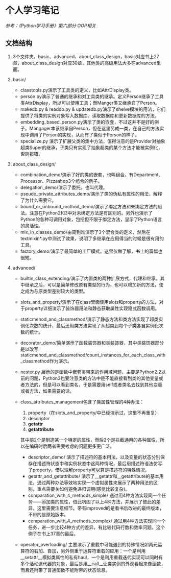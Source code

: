 # 个人学习笔记
_参考：《Python学习手册》第六部分 OOP相关_

## 文档结构
1. 3个文件夹，basic、advanced、about_class_design，basic对应书上27章，about_class_design对应30章，其他类的高级用法大多在advanced里面。

2. basic/
   * classtools.py演示了工具类的定义，比如AttrDisplay类。
   * person.py演示了普通的继承和对工具类的继承。定义Person继承了工具类AttrDisplay，所以可以使用工具；而Manger类又继承自了Person。
   * makedb.py & readdb.py & updatedb.py演示了shelve模块的用法，它们提供了将类的实例对象写入数据库、读取数据库和更新数据库的方法。
   * embedding_based_person.py演示了类的嵌套，不过这并不是好的例子。Mangager本该继承自Person，但在这里另成一类，在自己的方法实现中调用了Person的实现，从而有了类似于Person的样子。
   * specialize.py 演示了扩展父类的集中方法，值得注意的是Provider对抽象超类Super的继承，子类只有实现了抽象超类的某个方法才能被实例化，否则报错。

3. about_class_design/
   * combination_demo/演示了好的类的嵌套，也叫组合。有Department、Processor、Pizzashop3个组合的例子。
   * delegation_demo/演示了委托，也叫代理。
   * pseudo_private_attributes_demo/演示了类的伪私有属性的用法，解释了为什么需要它。
   * bound_or_unbound_mothod_demo/演示了绑定方法和未绑定方法的用法。注意在Python2和3中对未绑定方法是有区别的。另外也演示了Python的各种可调用对象，包括但不限于绑定方法，显示了Python语言的灵活性。
   * mix_in_classes_demo/由简到难演示了3个混合类的定义，然后在textmixin*.py中测试了效果，说明了多继承在应用得当的时候是很有用的工具。
   * factory_demo/演示了最简单的工厂模式，这里仅做了解，书上的篇幅也很短。
   
4. advanced/
   * builtin_class_extending/演示了内置类的两种扩展方式，代理和继承。其中继承之后，可以是简单修改原有类型的行为，也可以增加新的方法，使之成为与原类型差别较大的类型。
   * slots_and_property/演示了在class里面使用slots和property的方法，对于property详细演示了装饰器用法和静态获取属性实现隐式函数调用。
   * staticmehod_and_classmethod/演示了静态方法和类方法实现了超类实例化次数的统计，最后还用类方法实现了从超类到每个子类各自实例化次数的统计。
   * decorator_demo/简单演示了函数装饰器和类装饰器，其中类装饰器部分是以改写staticmehod_and_classmethod/count_instances_for_each_class_with_classmethod作为演示。
   * nester.py 展示的是函数中嵌套类带来的作用域问题，主要是Python2.2以前的问题，Python3也要注意类的方法中是不能直接看到类的其他变量或者方法的，但是可以看到类名，于是需要用self或者类名去找到其他变量或者方法，如果需要的话。
   * class_attributes_management包含了类属性管理的4种办法：
     1. property（在slots_and_property/中已经演示过，这里不再重复）
     2.  descriptor
     3.  __getattr__
     4.  __getattribute__ 
     
     其中前2个是制造某一个特定的属性，而后2个是拦截通用的各种属性，所以在编码时后两者需要考虑的问题更多更广泛。
     - descriptor_demo/ 演示了描述符的基本用法，以及变量的状态分别保存在描述符状态中和实例状态中这两种情况，最后用描述符语法仿写了property，借以理解property可以算是描述符的特殊情况。
     - getattr_and_getattribute/ 演示了__getattr和__getattribute的基本用法，通过两种办法等效地实现一个虚拟属性来展示了两种用法的区别，重点需要关如何避免递归调用(感觉比较复杂)。
     - comparation_with_4_methods_simple/ 通过用4种方法实现同一个任务——添加类的属性，借此巩固了以上4种方法，并展示了彼此的差异。这里需要注意细节。带有improved的是看书后改进的最终版本，不带的是原始版本。
     - comparation_with_4_methods_complex/ 通过用4种方法实现同一个任务，进一步比较4种方式的差异，有比较代码行数和效率问题。这个例子在书上37章的最后。
   * operator_overloading/ 主要演示了重载中可能遇到的特殊情况如两元运算符的右加、自加，另外侧重于运算符重载的应用：一个是利用__setattr__模拟类属性的私有haul，一个是利用重载迭代实现可以同时有多个活动迭代器的对象，最后是用__call__让类实例的外观看起来像函数，而且还附带了普通函数不能附带的状态信息。
   

